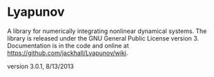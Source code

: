 Lyapunov
========

A library for numerically integrating nonlinear dynamical systems. 
The library is released under the GNU General Public License version 3.
Documentation is in the code and online at https://github.com/jackhall/Lyapunov/wiki.

version 3.0.1, 8/13/2013

